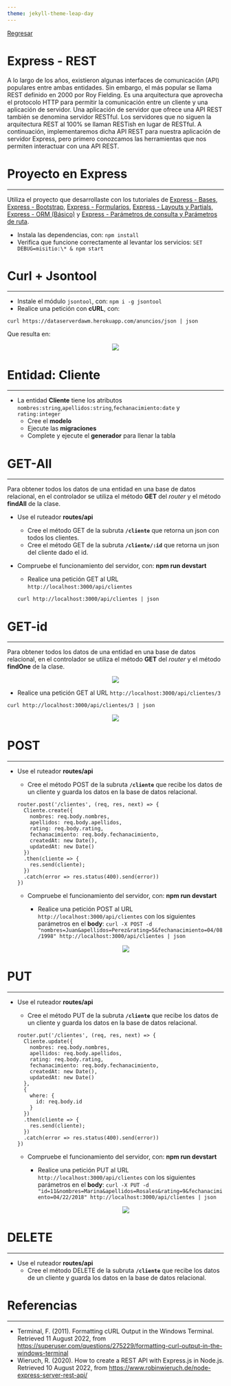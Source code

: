 ```yaml
---
theme: jekyll-theme-leap-day
---
```


[Regresar](/DAWM-2022/)

Express - REST
=====================================================

A lo largo de los años, existieron algunas interfaces de comunicación (API) populares entre ambas entidades. Sin embargo, el más popular se llama REST definido en 2000 por Roy Fielding. Es una arquitectura que aprovecha el protocolo HTTP para permitir la comunicación entre un cliente y una aplicación de servidor. Una aplicación de servidor que ofrece una API REST también se denomina servidor RESTful. Los servidores que no siguen la arquitectura REST al 100% se llaman RESTish en lugar de RESTful. A continuación, implementaremos dicha API REST para nuestra aplicación de servidor Express, pero primero conozcamos las herramientas que nos permiten interactuar con una API REST.


Proyecto en Express
===================

* * *

Utiliza el proyecto que desarrollaste con los tutoriales de [Express - Bases](https://dawfiec.github.io/DAWM-2022/tutoriales/express_bases.html), [Express - Bootstrap](https://dawfiec.github.io/DAWM-2022/tutoriales/express_bootstrap.html), [Express - Formularios](https://dawfiec.github.io/DAWM-2022/tutoriales/express_forms.html), [Express - Layouts y Partials](https://dawfiec.github.io/DAWM-2022/tutoriales/express_partials.html), [Express - ORM (Básico)](https://dawfiec.github.io/DAWM-2022/tutoriales/express_ormbasico.html) y [Express - Parámetros de consulta y Parámetros de ruta](https://dawfiec.github.io/DAWM-2022/tutoriales/express_pcpr.html).

* Instala las dependencias, con: `npm install`
* Verifica que funcione correctamente al levantar los servicios: `SET DEBUG=misitio:\* & npm start`

Curl + Jsontool
==============
* * *

* Instale el módulo `jsontool`, con: `npm i -g jsontool`
* Realice una petición con **cURL**, con: 

`curl https://dataserverdawm.herokuapp.com/anuncios/json | json`

Que resulta en:

<p align="center">
  <img src="imagenes/curl1.png">
</p>

Entidad: Cliente 
================
* * *

* La entidad **Cliente** tiene los atributos `nombres:string`,`apellidos:string`,`fechanacimiento:date` y `rating:integer`
  + Cree el **modelo**
  + Ejecute las **migraciones**
  + Complete y ejecute el **generador** para llenar la tabla

GET-All
=======
* * *

Para obtener todos los datos de una entidad en una base de datos relacional, en el controlador se utiliza el método **GET** del _router_ y el método **findAll** de la clase.

* Use el ruteador **routes/api**
  + Cree el método GET de la subruta **`/cliente`** que retorna un json con todos los clientes.
  + Cree el método GET de la subruta **`/cliente/:id`** que retorna un json del cliente dado el id.

* Compruebe el funcionamiento del servidor, con: **npm run devstart**
  + Realice una petición GET al URL `http://localhost:3000/api/clientes`

  `curl http://localhost:3000/api/clientes | json` 

GET-id
=======
* * *

Para obtener todos los datos de una entidad en una base de datos relacional, en el controlador se utiliza el método **GET** del _router_ y el método **findOne** de la clase.

  <p align="center">
    <img src="imagenes/curl2.png">
  </p>

  + Realice una petición GET al URL `http://localhost:3000/api/clientes/3` 

  `curl http://localhost:3000/api/clientes/3 | json`

  <p align="center">
    <img src="imagenes/curl3.png">
  </p>


POST
====
* * *

* Use el ruteador **routes/api**
  + Cree el método POST de la subruta **`/cliente`** que recibe los datos de un cliente y guarda los datos en la base de datos relacional.

  ```
  router.post('/clientes', (req, res, next) => {
    Cliente.create({
      nombres: req.body.nombres,
      apellidos: req.body.apellidos,
      rating: req.body.rating,
      fechanacimiento: req.body.fechanacimiento,  
      createdAt: new Date(),  
      updatedAt: new Date()  
    })
    .then(cliente => {
      res.send(cliente);
    })
    .catch(error => res.status(400).send(error))
  })
  ```

  * Compruebe el funcionamiento del servidor, con: **npm run devstart**
    + Realice una petición POST al URL `http://localhost:3000/api/clientes` con los siguientes parámetros en el **body**:
    `curl -X POST -d "nombres=Juan&apellidos=Perez&rating=5&fechanacimiento=04/08/1998" http://localhost:3000/api/clientes | json`

    <p align="center">
      <img src="imagenes/curl4.png">
    </p>



PUT 
===
* * *

* Use el ruteador **routes/api**
  + Cree el método PUT de la subruta **`/cliente`** que recibe los datos de un cliente y guarda los datos en la base de datos relacional.

  ```
  router.put('/clientes', (req, res, next) => {
    Cliente.update({
      nombres: req.body.nombres,
      apellidos: req.body.apellidos,
      rating: req.body.rating,
      fechanacimiento: req.body.fechanacimiento,  
      createdAt: new Date(),  
      updatedAt: new Date()  
    },
    {
      where: {
        id: req.body.id
      }
    })
    .then(cliente => {
      res.send(cliente);
    })
    .catch(error => res.status(400).send(error))
  })
  ```

  * Compruebe el funcionamiento del servidor, con: **npm run devstart**
    + Realice una petición PUT al URL `http://localhost:3000/api/clientes` con los siguientes parámetros en el **body**:
    `curl -X PUT -d "id=11&nombres=Marina&apellidos=Rosales&rating=9&fechanacimiento=04/22/2018" http://localhost:3000/api/clientes | json`

    <p align="center">
      <img src="imagenes/curl4.png">
    </p>

DELETE
======
* * *

* Use el ruteador **routes/api**
  + Cree el método DELETE de la subruta **`/cliente`** que recibe los datos de un cliente y guarda los datos en la base de datos relacional.


Referencias 
===========

* * *

* Terminal, F. (2011). Formatting cURL Output in the Windows Terminal. Retrieved 11 August 2022, from https://superuser.com/questions/275229/formatting-curl-output-in-the-windows-terminal
* Wieruch, R. (2020). How to create a REST API with Express.js in Node.js. Retrieved 10 August 2022, from https://www.robinwieruch.de/node-express-server-rest-api/